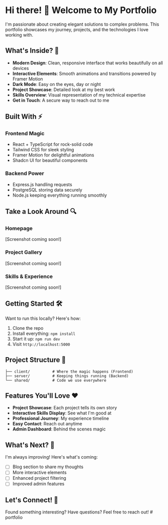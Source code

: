 
# Hi there! 👋 Welcome to My Portfolio

I'm passionate about creating elegant solutions to complex problems. This portfolio showcases my journey, projects, and the technologies I love working with.

## What's Inside? 🚀

- **Modern Design**: Clean, responsive interface that works beautifully on all devices
- **Interactive Elements**: Smooth animations and transitions powered by Framer Motion
- **Dark Mode**: Easy on the eyes, day or night
- **Project Showcase**: Detailed look at my best work
- **Skills Overview**: Visual representation of my technical expertise
- **Get in Touch**: A secure way to reach out to me

## Built With ⚡

### Frontend Magic
- React + TypeScript for rock-solid code
- Tailwind CSS for sleek styling
- Framer Motion for delightful animations
- Shadcn UI for beautiful components

### Backend Power
- Express.js handling requests
- PostgreSQL storing data securely
- Node.js keeping everything running smoothly

## Take a Look Around 🔍

### Homepage
[Screenshot coming soon!]

### Project Gallery
[Screenshot coming soon!]

### Skills & Experience
[Screenshot coming soon!]

## Getting Started 🛠️

Want to run this locally? Here's how:

1. Clone the repo
2. Install everything: `npm install`
3. Start it up: `npm run dev`
4. Visit `http://localhost:5000`

## Project Structure 📁

```
├── client/          # Where the magic happens (Frontend)
├── server/          # Keeping things running (Backend)
└── shared/          # Code we use everywhere
```

## Features You'll Love ❤️

- **Project Showcase**: Each project tells its own story
- **Interactive Skills Display**: See what I'm good at
- **Professional Journey**: My experience timeline
- **Easy Contact**: Reach out anytime
- **Admin Dashboard**: Behind the scenes magic

## What's Next? 🎯

I'm always improving! Here's what's coming:
- [ ] Blog section to share my thoughts
- [ ] More interactive elements
- [ ] Enhanced project filtering
- [ ] Improved admin features

## Let's Connect! 🤝

Found something interesting? Have questions? Feel free to reach out!
#   p o r t f o l i o  
 